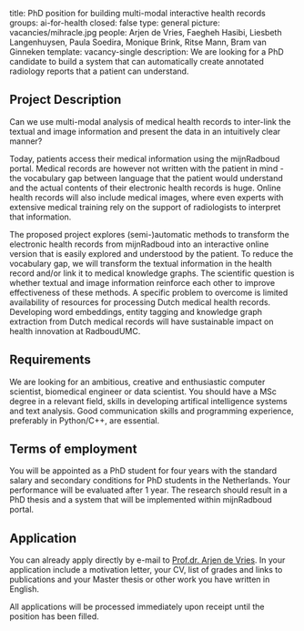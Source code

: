 title: PhD position for building multi-modal interactive health records
groups: ai-for-health 
closed: false
type: general
picture: vacancies/mihracle.jpg
people: Arjen de Vries, Faegheh Hasibi, Liesbeth Langenhuysen, Paula Soedira, Monique Brink, Ritse Mann, Bram van Ginneken 
template: vacancy-single
description: We are looking for a PhD candidate to build a system that can automatically create annotated radiology reports that a patient can understand.

## Project Description

Can we use multi-modal analysis of medical health records to inter-link the textual and image information and present the data in an intuitively clear manner?

Today, patients access their medical information using the mijnRadboud portal. Medical records are however not written with the patient in mind - the vocabulary gap between language that the patient would understand and the actual contents of their electronic health records is huge. Online health records will also include medical images, where even experts with extensive medical training rely on the support of radiologists to interpret that information. 

The proposed project explores (semi-)automatic methods to transform the electronic health records from mijnRadboud into an interactive online version that is easily explored and understood by the patient. To reduce the vocabulary gap, we will transform the textual information in the health record and/or link it to medical knowledge graphs. The scientific question is whether textual and image information reinforce each other to improve effectiveness of these methods. A specific problem to overcome is limited availability of resources for processing Dutch medical health records. Developing word embeddings, entity tagging and knowledge graph extraction from Dutch medical records will have sustainable impact on health innovation at RadboudUMC.

## Requirements

We are looking for an ambitious, creative and enthusiastic computer scientist, biomedical engineer or data scientist. You should have a MSc degree in a relevant field, skills in developing artifical intelligence systems and text analysis. Good communication skills and programming experience, preferably in Python/C++, are essential. 
## Terms of employment

You will be appointed as a PhD student for four years with the standard salary and secondary conditions for PhD students in the Netherlands. Your performance will be evaluated after 1 year. The research should result in a PhD thesis and a system that will be implemented within mijnRadboud portal.

## Application

You can already apply directly by e-mail to [Prof.dr. Arjen de Vries](mailto:A.deVries@cs.ru.nl). In your application include a motivation letter, your CV, list of grades and links to publications and your Master thesis or other work you have written in English.

All applications will be processed immediately upon receipt until the position has been filled.

